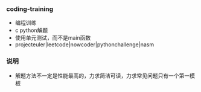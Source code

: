 ### coding-training

- 编程训练
- c python解题
- 使用单元测试，而不是main函数
- projecteuler|leetcode|nowcoder|pythonchallenge|nasm

### 说明

- 解题方法不一定是性能最高的，力求简洁可读，力求常见问题只有一个第一模板
